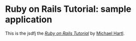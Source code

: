 # Ruby on Rails Tutorial: sample application

This is the jsdfj
the [*Ruby on Rails Tutorial*](http://railstutorial.org/)
by [Michael Hartl](http://michaelhartl.com/).
